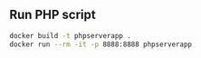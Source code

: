 ## Run PHP script 

```bash
docker build -t phpserverapp .
docker run --rm -it -p 8888:8888 phpserverapp
```

